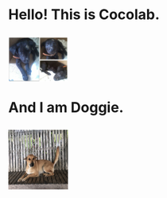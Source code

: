 <p><h1>Hello! This is Cocolab.</p>
<img width="120" height="=120" src="coco.jpeg">

<p>And I am Doggie.</p>
<img width="120" height="120" src="doggo.jpeg">

